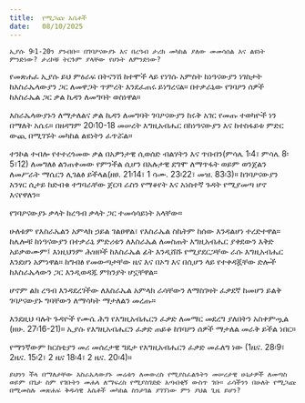 ```yaml
---
title:  የሚጋጩ እሴቶች
date:   08/10/2025
---
```


`ኢያሱ 9፡1-20ን ያንብቡ። በገባዖናውያኑ እና በረዓብ ታሪክ መካከል ያለው መመሳሰል እና ልዩነት ምንድነው? ታሪኮቹ ትርጉም ያላቸው የሆኑት ለምንድነው?
`


የመጽሐፈ ኢያሱ ይህ ምዕራፍ በትናንሽ ከተሞች ላይ የነገሱ አምስት ከነዓናውያን ነገስታት ከእስራኤላውያን ጋር ለመዋጋት ጥምረት እንደፈጠሩ ይነግረናል። በተቃራኒው የገባዖን ሰዎች ከእስራኤል ጋር ቃል ኪዳን ለመግባት ወስነዋል።

እስራኤላውያኑን ለማታለልና ቃል ኪዳን ለመግባት ገባዖናውያን ከሩቅ አገር የመጡ ተወካዮች ነን በማለት አሴሩ። በዘዳግም 20፡10-18 መሠረት እግዚአብሔር በከነዓናውያን እና ከተስፋይቱ ምድር ውጪ በሚገኙት መካከል ልዩነትን ፈጥሯል።

ተንኮል ተብሎ የተተረጎመው ቃል በአዎንታዊ ሲወሰድ ብልሃትን እና ጥበብን(ምሳሌ 1፡4፣ ምሳሌ 8፡5፣12) ለመግለፅ ልንጠቀመው የምንችል ሲሆን በአሉታዊ ደግሞ ለማጥፋት ወይም ወንጀልን ለመሥራት ማሴርን ሊገልፅ ይችላል(ዘፀ. 21፡14፣ 1 ሳሙ. 23፡22፣ መዝ. 83፡3)። ከገባዖናውያን አንፃር ሲታይ ከድብቁ ተግባራቸው ጀርባ ራስን የማቆየት እና አነስተኛ ጉዳት የሚያመጣ ሆኖ እናየዋለን።

የገባዖናውያኑ ቃላት ከረዓብ ቃላት ጋር ተመሳሳይነት አላቸው።

ሁለቱም የእስራኤልን አምላክ ኃይል ገልፀዋል፣ የእስራኤል ስኬትም ከሰው እንዳልሆነ ተረድተዋል። ከሌሎቹ ከነዓናውያን በተቃራኒ ምድሪቱን ለእስራኤል ለመስጠት እግዚአብሔር ያቀደውን እቅድ አይቃወሙም፤ እነዚህንም ሕዝቦች ከእስራኤል ፊት እንዲሸሹ የሚያደርጋቸው ራሱ እግዚአብሔር እንደሆነ አምነዋል። ከግብፅ የመውጣታቸው ዜና እና በኦግ እና በሲሆን ላይ የተቀዳጇቸው ድሎች ከእስራኤላውን ጋር እንዲወዳጁ ምክንያት ሆኗቸዋል።

ሆኖም ልክ ረዓብ እንዳደረገችው ለእስራኤል አምላክ ራሳቸውን ለማስገዛት ፈቃደኛ ከመሆን ይልቅ ገባዖናውያኑ ግባቸውን ለማሳካት ማታለልን መረጡ።

እንደዚህ ባሉት ጉዳዮች የሙሴ ሕግ የእግዚአብሔርን ፈቃድ ለመማር መደረግ ያለበትን አስቀምጧል (ዘሁ. 27፡16-21)። ኢያሱ የእግዚአብሔርን ፈቃድ ጠይቆ ከገባዖን ሰዎች ማታለል መራቅ ይችል ነበር።

የማንኛውም ክርስቲያን መሪ መሰረታዊ ግዴታ የእግዚአብሔርን ፈቃድ መፈለግ ነው (1ዜና. 28፡9፣ 2ዜና. 15፡2፣ 2 ዜና 18፡4፣ 2 ዜና. 20፡4)።

`ይህንን ችላ በማለታቸው እስራኤላውያኑ መሬቱን ለመውረስ የሚያስፈልጉትን መሠረታዊ ሁኔታዎች ለመጣስ ወይም በጌታ ስም የገቡትን መሐላ ለማፍረስ የሚያስገድድ አጣብቂኝ ውስጥ ገቡ። ራሳችንን በሁለት የሚጋጩ በሚመስሉ መጽሐፍ ቅዱሳዊ እሴቶች መካከል ስንታገል ያገኘነው ምን ያህል ጊዜ ይሆን?`